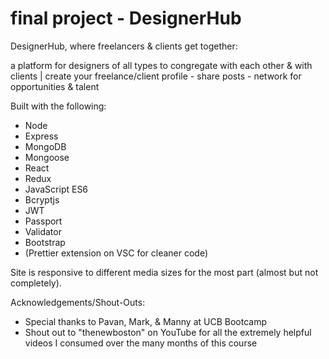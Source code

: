 # final project - DesignerHub

DesignerHub, where freelancers & clients get together:

a platform for designers of all types to congregate with each other & with clients | create your freelance/client profile - share posts - network for opportunities & talent

Built with the following:

- Node
- Express
- MongoDB
- Mongoose
- React
- Redux
- JavaScript ES6
- Bcryptjs
- JWT
- Passport
- Validator
- Bootstrap
- (Prettier extension on VSC for cleaner code)

Site is responsive to different media sizes for the most part (almost but not completely).

Acknowledgements/Shout-Outs:

- Special thanks to Pavan, Mark, & Manny at UCB Bootcamp
- Shout out to "thenewboston" on YouTube for all the extremely helpful videos I consumed over the many months of this course
